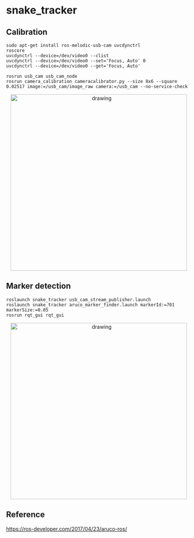 # snake_tracker

## Calibration
```console
sudo apt-get install ros-melodic-usb-cam uvcdynctrl
roscore
uvcdynctrl --device=/dev/video0 --clist
uvcdynctrl --device=/dev/video0 --set='Focus, Auto' 0
uvcdynctrl --device=/dev/video0 --get='Focus, Auto'

rosrun usb_cam usb_cam_node
rosrun camera_calibration cameracalibrator.py --size 8x6 --square 0.02517 image:=/usb_cam/image_raw camera:=/usb_cam --no-service-check
```
<center><img src="https://github.com/SeunghyunLim/snake_tracker/blob/master/img/calibration.gif" alt="drawing" width="480"/></center>

## Marker detection
``` console
roslaunch snake_tracker usb_cam_stream_publisher.launch
roslaunch snake_tracker aruco_marker_finder.launch markerId:=701 markerSize:=0.05
rosrun rqt_gui rqt_gui
```
<center><img src="https://github.com/SeunghyunLim/snake_tracker/blob/master/img/aruco.gif" alt="drawing" width="480"/></center>

## Reference
https://ros-developer.com/2017/04/23/aruco-ros/
